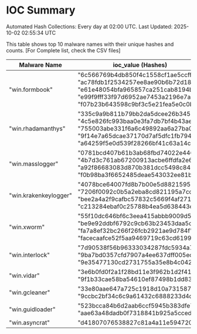 # IOC Summary

Automated Hash Collections: Every day at 02:00 UTC. Last Updated: 2025-10-02 02:55:34 UTC

This table shows top 10 malware names with their unique hashes and counts. [For Complete list, check the CSV files]

| Malware Name | ioc_value (Hashes) | Count |
|--------------|--------------------|-------|
|  "win.formbook" |  "6c566769b4db850f4c1558cf1ae5ccff"<br> "ac78fdb1f2534257ee8ae90b6b72d18e"<br> "e61e48054bfa965857ca251cab8194bb"<br> "e99f9fff33f97d6952ae7453a2196e7a"<br> "f07b23b643598c9bf3c5e21fea5e0c0b" | 5 |
|  "win.rhadamanthys" |  "335c9a9b811b79bb2da5dcee26b34502"<br> "4c5e826fc993baa0e3fa7db7bf4b43ae"<br> "755003abe331f6a6c49892aa6a27ba0d"<br> "9f14e7a65dcae37170d7af5dfc1fb794"<br> "a64259f5e0d539f28266bf41c63a14c7" | 5 |
|  "win.masslogger" |  "0781bcd407b61b3ab68fbd74022e446b"<br> "4b7d3c761ab67200913acbe6ffdfa2e6"<br> "a92f86683083d870b381dcc5498c8426"<br> "f0b98ba3f6652485deae543032ee81be" | 4 |
|  "win.krakenkeylogger" |  "4078bce64007fd8b7b00e5d882159508"<br> "7206f0092c0b5a2eba8cd821195a7cd7"<br> "bee2a4a2f9cafbc57832c5669f4af271"<br> "c213284ebaf0c25788b4ea5d638443e5" | 4 |
|  "win.xworm" |  "55f10dc646bf6c3eea415abbb9009d5b"<br> "be9e92ddbf6792c9cb63b23453daa5c9"<br> "fa7a8ef32bc266f26fcb2921ae9d784f"<br> "facecaafce52f5aa9469719c63cd6199" | 4 |
|  "win.interlock" |  "7d90538f56b96333034287fdc5934a7c"<br> "9ba7bd0357cfd7907a4ee637dff005ec"<br> "9e35477130cd2731755a35e8b4c0429b" | 3 |
|  "win.vidar" |  "3e6b0fd0f2a1f28bd11e3f962b1d2f41"<br> "9f1b33cae58ba54610ef87498b1dd835" | 2 |
|  "win.gcleaner" |  "33e80aae647a725c1918d10a731587d9"<br> "9ccbc2bf34c6c9a61432c6888233d4d5" | 2 |
|  "win.guidloader" |  "523bcca84b6d2aab6ccf5945b383dfe7"<br> "aae63a48dadb0f7318841b925a5cced0" | 2 |
|  "win.asyncrat" |  "d41807076538827c81a4a11e5947206c" | 1 |